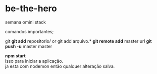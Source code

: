 # be-the-hero
semana omini stack

comandos importantes;

git 
<b>git add</b> repositorio/ or git add arquivo.*
<b>git remote add</b> master url
<b>git push -u</b> master master 

<b>npm start</b>
<br>isso para iniciar a aplicação.
<br>ja esta com nodemon então qualquer alteração salva.

